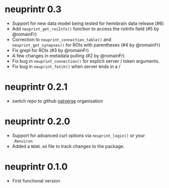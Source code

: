 # neuprintr 0.3

* Support for new data model being tested for hemibrain data release (#6)
* Add `neuprint_get_roiInfo()` function to access the roiInfo field (#5 
  by @romainFr)
* Correction to `neuprint_connection_table()` and `neuprint_get_synapses()` for 
  ROIs with parentheses (#4 by @romainFr)
* Fix grepl for ROIs (#3 by @romainFr)
* A few changes in metadata pulling (#2 by @romainFr)
* Fix bug in `neuprint_connection()` for explicit server / token arguments.
* Fix bug in `neuprint_fetch()` when server ends in a /

# neuprintr 0.2.1

* switch repo to github [natverse](http://github.com/natverse/) organisation 

# neuprintr 0.2.0

* Support for advanced curl options via `neuprint_login()` or your `.Renviron`
* Added a `NEWS.md` file to track changes to the package.

# neuprintr 0.1.0

* First functional version
